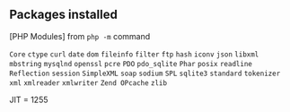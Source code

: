 ## Packages installed

[PHP Modules] from `php -m` command

`Core` `ctype` `curl` `date` `dom` `fileinfo` `filter` `ftp` `hash` `iconv` `json` `libxml` `mbstring` `mysqlnd` `openssl` `pcre` `PDO` `pdo_sqlite` `Phar` `posix` `readline` `Reflection` `session` `SimpleXML` `soap` `sodium` `SPL` `sqlite3` `standard` `tokenizer` `xml` `xmlreader` `xmlwriter` `Zend OPcache` `zlib`

JIT = 1255
